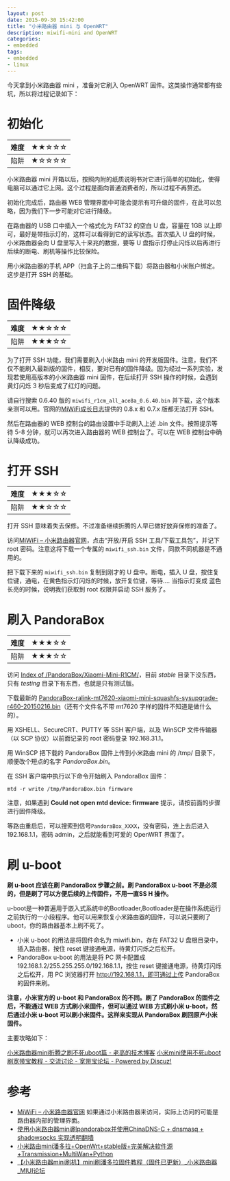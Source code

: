 ```yaml
---
layout: post
date: 2015-09-30 15:42:00
title: "小米路由器 mini 与 OpenWRT"
description: miwifi-mini and OpenWRT
categories:
- embedded
tags:
- embedded
- linux
---
```

今天拿到小米路由器 mini ，准备对它刷入 OpenWRT 固件。这类操作通常都有些坑，所以将过程记录如下：

初始化
======
| 难度 | ★★☆☆☆ |
|------|-------|
| 陷阱 | ★☆☆☆☆ |

小米路由器 mini 开箱以后，按照内附的纸质说明书对它进行简单的初始化，使得电脑可以通过它上网。这个过程是面向普通消费者的，所以过程不再赘述。

初始化完成后，路由器 WEB 管理界面中可能会提示有可升级的固件，在此可以忽略，因为我们下一步可能对它进行降级。

在路由器的 USB 口中插入一个格式化为 FAT32 的空白 U 盘，容量在 1GB 以上即可，最好是带指示灯的，这样可以看得到它的读写状态。首次插入 U 盘的时候，小米路由器会向 U 盘里写入十来兆的数据，要等 U 盘指示灯停止闪烁以后再进行后续的断电、刷机等操作比较保险。

用小米路由器的手机 APP（扫盒子上的二维码下载）将路由器和小米账户绑定。这步是打开 SSH 的基础。

固件降级
========
| 难度 | ★★☆☆☆ |
|------|-------|
| 陷阱 | ★★★☆☆ |

为了打开 SSH 功能，我们需要刷入小米路由 mini 的开发版固件。注意，我们不仅不能刷入最新版的固件，相反，要对已有的固件降级。因为经过一系列实验，发现若使用高版本的小米路由器 mini 固件，在后续打开 SSH 操作的时候，会遇到黄灯闪烁 3 秒后变成了红灯的问题。

请自行搜索 0.6.40 版的 `miwifi_r1cm_all_ace8a_0.6.40.bin` 并下载，这个版本亲测可以用。官网的[MiWiFi成长日志](http://miwifi.com/miwifi_log.html)提供的 0.8.x 和 0.7.x 版都无法打开 SSH。

然后在路由器的 WEB 控制台的路由设置中手动刷入上述 .bin 文件。按照提示等待 5-8 分钟，就可以再次进入路由器的 WEB 控制台了。可以在 WEB 控制台中确认降级成功。

打开 SSH
========
| 难度 | ★★★☆☆ |
|------|-------|
| 陷阱 | ★★☆☆☆ |

打开 SSH 意味着失去保修。不过准备继续折腾的人早已做好放弃保修的准备了。

访问[MiWiFi – 小米路由器官网](http://www1.miwifi.com/)，点击“开放/开启 SSH 工具/下载工具包”，并记下 root 密码。注意这将下载一个专属的 `miwifi_ssh.bin` 文件，同款不同机器是不通用的。

把下载下来的 `miwifi_ssh.bin` 复制到刚才的 U 盘中。断电，插入 U 盘，按住复位键，通电，在黄色指示灯闪烁的时候，放开复位键，等待....
当指示灯变成 蓝色长亮的时候，说明我们获取到 root 权限并启动 SSH 服务了。

刷入 PandoraBox
===============
| 难度 | ★★★☆☆ |
|------|-------|
| 陷阱 | ★★★☆☆ |

访问 [Index of /PandoraBox/Xiaomi-Mini-R1CM/](http://downloads.openwrt.org.cn/PandoraBox/Xiaomi-Mini-R1CM/)，目前 *stable* 目录下没东西，只有 *testing* 目录下有东西，也就是只有测试版。

下载最新的 [PandoraBox-ralink-mt7620-xiaomi-mini-squashfs-sysupgrade-r460-20150216.bin](http://downloads.openwrt.org.cn/PandoraBox/Xiaomi-Mini-R1CM/testing/PandoraBox-ralink-mt7620-xiaomi-mini-squashfs-sysupgrade-r460-20150216.bin)（还有个文件名不带 mt7620 字样的固件不知道是做什么的）。

用 XSHELL、SecureCRT、PUTTY 等 SSH 客户端，以及 WinSCP 文件传输器（以 SCP 协议）以前面记录的 root 密码登录 192.168.31.1。

用 WinSCP 把下载的 PandoraBox 固件上传到小米路由 mini 的 /tmp/ 目录下，顺便改个短点的名字 *PandoraBox.bin*。

在 SSH 客户端中执行以下命令开始刷入 PandoraBox 固件：

    mtd -r write /tmp/PandoraBox.bin firmware

注意，如果遇到 **Could not open mtd device: firmware** 提示，请按前面的步骤进行固件降级。

等路由重启后，可以搜索到信号`PandoraBox_XXXX`，没有密码，连上去后进入192.168.1.1，密码 admin，之后就能看到可爱的 OpenWRT 界面了。

刷 u-boot
=========
**刷 u-boot 应该在刷 PandoraBox 步骤之前。刷 PandoraBox u-boot 不是必须的，但是刷了可以方便后续的上传固件，不用一直SS H 操作。**

u-boot是一种普遍用于嵌入式系统中的Bootloader,Bootloader是在操作系统运行之前执行的一小段程序。他可以用来恢复小米路由器的固件，可以说只要刷了uboot，你的路由器基本上刷不死了。

- 小米 u-boot 的用法是将固件命名为 miwifi.bin，存在 FAT32 U 盘根目录中，插入路由器，按住 reset 键接通电源，待黄灯闪烁之后松开。
- PandoraBox u-boot 的用法是将 PC 网卡配置成 192.168.1.2/255.255.255.0/192.168.1.1，按住 reset 键接通电源，待黄灯闪烁之后松开，用 PC 浏览器打开 http://192.168.1.1，即可通过上传 PandoraBox 的固件来刷。

**注意，小米官方的 u-boot 和 PandoraBox 的不同。刷了 PandoraBox 的固件之后，不能通过 WEB 方式刷小米固件，但可以通过 WEB 方式刷小米 u-boot，然后通过小米 u-boot 可以刷小米固件。这样来实现从 PandoraBox 刷回原产小米固件。**

主要攻略如下：

[小米路由器mini折腾之刷不死uboot篇 - 老高的技术博客](http://www.phpgao.com/xiaomi_router_uboot.html)
[小米mini使用不死uboot刷宽带宝教程 - 交流讨论 - 宽带宝论坛 - Powered by Discuz!](http://www.91kdb.com/thread-377-1-1.html)

参考
====
- [MiWiFi – 小米路由器官网](http://miwifi.com/) 如果通过小米路由器来访问，实际上访问的可能是路由器内部的管理界面。
- [使用小米路由器mini刷pandorabox并使用ChinaDNS-C + dnsmasq + shadowsocks 实现透明翻墙](http://www.fancycoding.com/miroute-mini-dnsmasq-chinadns-shadowsocks/)
- [小米路由mini潘多拉+OpenWrt+stable版+完美解决软件源+Transmission+MultiWan+Python](http://www.right.com.cn/forum/thread-158625-1-1.html)
- [【小米路由器mini刷机】mini刷潘多拉固件教程（固件已更新）_小米路由器_MIUI论坛](http://www.miui.com/thread-2036705-1-1.html)
